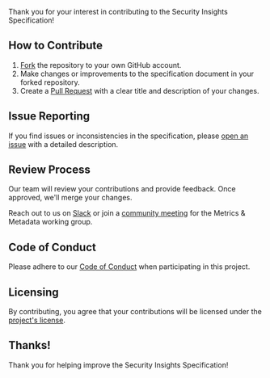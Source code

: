 Thank you for your interest in contributing to the Security Insights Specification!

## How to Contribute

1. [Fork](https://docs.github.com/en/get-started/quickstart/fork-a-repo) the repository to your own GitHub account.
2. Make changes or improvements to the specification document in your forked repository.
3. Create a [Pull Request](https://docs.github.com/en/get-started/quickstart/opening-a-pull-request) with a clear title and description of your changes.

## Issue Reporting

If you find issues or inconsistencies in the specification, please [open an issue](https://docs.github.com/en/get-started/quickstart/opening-an-issue) with a detailed description.

## Review Process

Our team will review your contributions and provide feedback. Once approved, we'll merge your changes.

Reach out to us on [Slack](https://openssf.slack.com/messages/security_insights) or join a [community meeting](https://calendar.google.com/calendar?cid=czYzdm9lZmhwNWk5cGZsdGI1cTY3bmdwZXNAZ3JvdXAuY2FsZW5kYXIuZ29vZ2xlLmNvbQ) for the Metrics & Metadata working group.

## Code of Conduct

Please adhere to our [Code of Conduct](https://github.com/ossf/.github/CODE_OF_CONDUCT.md) when participating in this project.

## Licensing

By contributing, you agree that your contributions will be licensed under the [project's license](LICENSE.md).

## Thanks!

Thank you for helping improve the Security Insights Specification!
